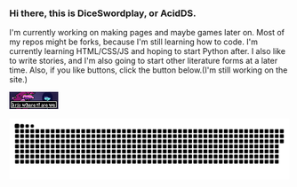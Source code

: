 ### Hi there, this is DiceSwordplay, or AcidDS.

 I'm currently working on making pages and maybe games later on. Most of my repos might be forks, because I'm still learning how to code. I'm currently learning HTML/CSS/JS and hoping to start Python after. I also like to write stories, and I'm also going to start other literature forms at a later time. Also, if you like buttons, click the button below.(I'm still working on the site.)

<a href="https://diceswordplay.github.io/deltarune-web/"><img src="assets/kriswtf.png" alt="Don't Question This."></a>

<p align="center">
 <img width="1000" src="assets/github-snake.svg" alt="snake"/>
</p>
